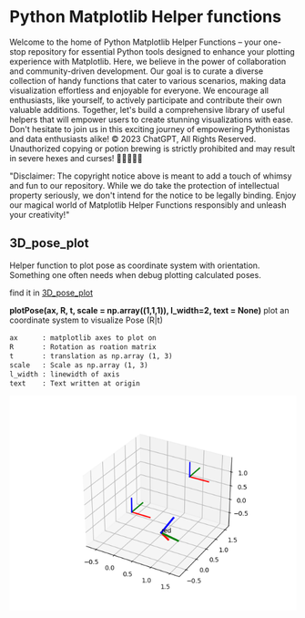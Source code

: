 # Python Matplotlib Helper functions

Welcome to the home of Python Matplotlib Helper Functions – your one-stop repository for essential Python tools designed to enhance your plotting experience with Matplotlib. Here, we believe in the power of collaboration and community-driven development. Our goal is to curate a diverse collection of handy functions that cater to various scenarios, making data visualization effortless and enjoyable for everyone. We encourage all enthusiasts, like yourself, to actively participate and contribute their own valuable additions. Together, let's build a comprehensive library of useful helpers that will empower users to create stunning visualizations with ease. Don't hesitate to join us in this exciting journey of empowering Pythonistas and data enthusiasts alike!
© 2023 ChatGPT, All Rights Reserved. Unauthorized copying or potion brewing is strictly prohibited and may result in severe hexes and curses! 🧙‍♂️🚫🧪✨


"Disclaimer: The copyright notice above is meant to add a touch of whimsy and fun to our repository. While we do take the protection of intellectual property seriously, we don't intend for the notice to be legally binding. Enjoy our magical world of Matplotlib Helper Functions responsibly and unleash your creativity!"

## 3D_pose_plot
Helper function to plot pose as coordinate system with orientation. Something one often needs when debug plotting calculated poses.

find it in [3D_pose_plot](src/3D_pose_plot.py)

**plotPose(ax, R, t, scale = np.array((1,1,1)), l_width=2, text = None)**
    plot an coordinate system to visualize Pose (R|t)
    
    ax      : matplotlib axes to plot on
    R       : Rotation as roation matrix
    t       : translation as np.array (1, 3)
    scale   : Scale as np.array (1, 3)
    l_width : linewidth of axis
    text    : Text written at origin

![](imgs/pose_plot.png)